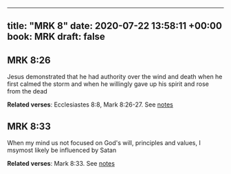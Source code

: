 
---
title: "MRK 8"
date: 2020-07-22 13:58:11 +00:00
book: MRK
draft: false
---

## MRK 8:26

Jesus demonstrated that he had authority over the wind and death when he first calmed the storm and when he willingly gave up his spirit and rose from the dead

**Related verses**: Ecclesiastes 8:8, Mark 8:26-27. See [notes](https://my.bible.com/notes/3479345387595883183)


## MRK 8:33

When my mind us not focused on God's will, principles and values, I msymost likely be influenced by Satan

**Related verses**: Mark 8:33. See [notes](https://my.bible.com/notes/3326324402329215655)

